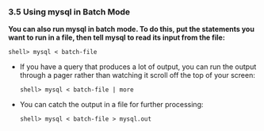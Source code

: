### 3.5 Using mysql in Batch Mode

<strong>
You can also run mysql in batch mode. To do this, put the statements you want to run in a file, then tell mysql to read its input from the file:
</strong>

```
shell> mysql < batch-file
```


- If you have a query that produces a lot of output, you can run the output through a pager rather than watching it scroll off the top of your screen:
    ```
    shell> mysql < batch-file | more
    ```
- You can catch the output in a file for further processing:
    ```
    shell> mysql < batch-file > mysql.out
    ```